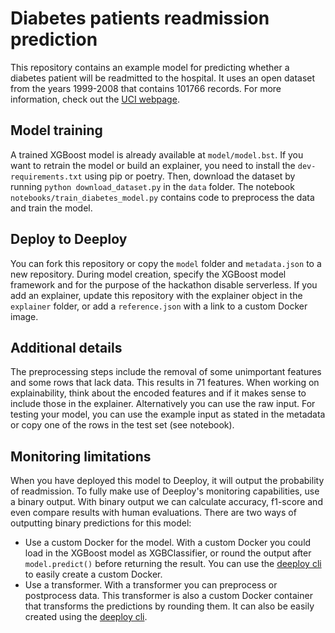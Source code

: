 # Diabetes patients readmission prediction
This repository contains an example model for predicting whether a diabetes patient will be readmitted to the hospital. 
It uses an open dataset from the years 1999-2008 that contains 101766 records. 
For more information, check out the [UCI webpage](https://archive.ics.uci.edu/dataset/296/diabetes+130-us+hospitals+for+years+1999-2008).

## Model training
A trained XGBoost model is already available at `model/model.bst`. 
If you want to retrain the model or build an explainer, you need to install the `dev-requirements.txt` using pip or poetry. 
Then, download the dataset by running `python download_dataset.py` in the `data` folder. 
The notebook `notebooks/train_diabetes_model.py` contains code to preprocess the data and train the model. 

## Deploy to Deeploy
You can fork this repository or copy the `model` folder and `metadata.json` to a new repository. 
During model creation, specify the XGBoost model framework and for the purpose of the hackathon disable serverless.
If you add an explainer, update this repository with the explainer object in the `explainer` folder, or add a `reference.json` with a link to a custom Docker image.

## Additional details
The preprocessing steps include the removal of some unimportant features and some rows that lack data. This results in 71 features. When working on explainability, think about the encoded features and if it makes sense to include those in the explainer. Alternatively you can use the raw input.
For testing your model, you can use the example input as stated in the metadata or copy one of the rows in the test set (see notebook).

## Monitoring limitations
When you have deployed this model to Deeploy, it will output the probability of readmission. To fully make use of Deeploy's monitoring capabilities, use a binary output. With binary output we can calculate accuracy, f1-score and even compare results with human evaluations.
There are two ways of outputting binary predictions for this model:  
* Use a custom Docker for the model. With a custom Docker you could load in the XGBoost model as XGBClassifier, or round the output after `model.predict()` before returning the result. You can use the [deeploy cli](https://docs.deeploy.ml/next/python-client/cli) to easily create a custom Docker. 
* Use a transformer. With a transformer you can preprocess or postprocess data. This transformer is also a custom Docker container that transforms the predictions by rounding them. It can also be easily created using the [deeploy cli](https://docs.deeploy.ml/next/python-client/cli).